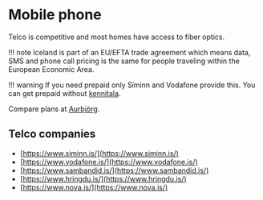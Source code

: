 # Mobile phone

Telco is competitive and most homes have access to fiber optics. 

!!! note
    Iceland is part of an EU/EFTA trade agreement which means data, SMS and phone call pricing is the same for people traveling within the European Economic Area. 

!!! warning
    If you need prepaid only Síminn and Vodafone provide this. You can get prepaid without [kennitala](./kennitala.md). 

Compare plans at [Aurbjörg](https://aurbjorg.is/#/farsimi).

## Telco companies

- [https://www.siminn.is/](https://www.siminn.is/)
- [https://www.vodafone.is/](https://www.vodafone.is/)
- [https://www.sambandid.is/](https://www.sambandid.is/)
- [https://www.hringdu.is/](https://www.hringdu.is/)
- [https://www.nova.is/](https://www.nova.is/)

